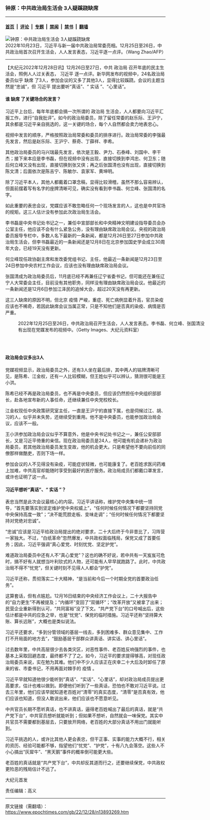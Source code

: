 ### 钟原：中共政治局生活会 3人疑蹊跷缺席

---

#### [首页](../../../..?n13893269) &nbsp;|&nbsp; [评论](../../../../../epoch-comment?n13893269) &nbsp;|&nbsp; [专题](../../../../../epoch-special?n13893269) &nbsp;|&nbsp; [禁闻](../../../../../epoch-news?n13893269) &nbsp;|&nbsp; [禁书](../../../../../books?n13893269) &nbsp;|&nbsp; [翻墙](https://github.com/gfw-breaker/nogfw/blob/master/README.md?n13893269)


<div><img alt="钟原：中共政治局生活会 3人疑蹊跷缺席" class="attachment-djy_600_400 size-djy_600_400 wp-post-image" src="https://i.epochtimes.com/assets/uploads/2022/12/id13893280-GettyImages-1436090267-600x400.jpg"/>
<div class="caption">
 2022年10月23日，习近平与新一届中共政治局常委亮相。12月25日至26日，中共政治局首次召开生活会，人人发言表态，习近平逐一点评。（Wang Zhao/AFP）
</div></div><hr/><div class="post_content" id="artbody" itemprop="articleBody">
 <!-- article content begin -->
 <p>
  【大纪元2022年12月28日讯】12月26日至27日，中共
  <ok href="https://www.epochtimes.com/gb/tag/%E6%94%BF%E6%B2%BB%E5%B1%80.html">
   政治局
  </ok>
  召开年底的民主生活会，照例人人过关表态，
  <ok href="https://www.epochtimes.com/gb/tag/%E4%B9%A0%E8%BF%91%E5%B9%B3.html">
   习近平
  </ok>
  逐一点评。新华网发布的视频中，24名政治局委员似乎
  <ok href="https://www.epochtimes.com/gb/tag/%E7%BC%BA%E5%B8%AD.html">
   缺席
  </ok>
  了3人，参加会议的又多了其他3人，显得比较蹊跷。会议的主题当然是“忠诚”，但
  <ok href="https://www.epochtimes.com/gb/tag/%E4%B9%A0%E8%BF%91%E5%B9%B3.html">
   习近平
  </ok>
  提出要听“真话”、“
  <ok href="https://www.epochtimes.com/gb/tag/%E5%AE%9E%E8%AF%9D.html">
   实话
  </ok>
  ”、“心里话”。
 </p>
 <h4>
  谁
  <ok href="https://www.epochtimes.com/gb/tag/%E7%BC%BA%E5%B8%AD.html">
   缺席
  </ok>
  了关键场合的发言？
 </h4>
 <p>
  习近平上台后，每年年底都会搞一次所谓的
  <ok href="https://www.epochtimes.com/gb/tag/%E6%94%BF%E6%B2%BB%E5%B1%80.html">
   政治局
  </ok>
  生活会，人人都要向习近平汇报工作，进行“自我批评”。如今的政治局委员，除了留任常委的赵乐际、王沪宁，其余都是习近平亲自挑选的，这一关键的场合，每个人自然都会卖力地表忠心。
 </p>
 <p>
  视频中发言的顺序，严格按照政治局常委和委员的排序进行。政治局常委的李强最先发言，然后是赵乐际、王沪宁、蔡奇、丁薛祥、李希。
 </p>
 <p>
  其他政治局委员的马兴瑞最先发言，依次是王毅、尹力、石泰峰、刘国中、李干杰；接下来本应是李书磊，但在视频中没有出现，直接切换到李鸿忠、何卫东；随后何立峰又没有出现，直接切换到张又侠；再之后张国清也没有出现，直接切换到陈文清；后面依次是陈吉宁、陈敏尔、袁家军、黄坤明。
 </p>
 <p>
  除了习近平本人，其他人都戴着口罩念稿，显得比较滑稽，虽然不那么容易辨认，但面前摆着写有名字的座牌清晰可见，确实没有看到李书磊、何立峰、张国清的名字。
 </p>
 <p>
  如此重要的表忠会议，党媒应该不敢忽略任何一个现场发言的人，这也是中共官场的规矩。这三人估计没有参加此次政治局生活会。
 </p>
 <p>
  李书磊是中央书记处书记之一，兼任中宣部部长和中央精神文明建设指导委员会办公室主任，他应该不会有什么紧急公务，没有理由缺席政治局会议。央视的政治局委员报导专栏中，多数人名下最新的一条新闻，都是12月26日至27日参加中共政治局生活会，但李书磊最近的一条新闻还是12月8日在北京参加国史学会成立30周年大会，已经19天没有更新。
 </p>
 <p>
  何立峰现任政协副主席和发改委党组书记、主任，他最近一条新闻是12月23日至24日参加中央农村工作会议，应该也没有理由缺席政治局会议。
 </p>
 <p>
  张国清成为政治局委员后，11月底已经不再兼任辽宁省委书记，但可能还在兼任辽宁人大常委会主任，目前没有其他职务，同样没有理由缺席政治局会议。他最近的一条新闻还是12月6日参加江泽民的追悼大会，超过20天没有再更新。
 </p>
 <p>
  这三人缺席的原因不明，但北京
  <ok href="https://www.epochtimes.com/gb/tag/%E7%96%AB%E6%83%85.html">
   疫情
  </ok>
  严峻，重症、死亡病例显着升高，官员染疫应该也不稀奇，若因此缺席会议当属正常，只是不知他们是否真的染疫、病情是否严重。
 </p>
 <figure aria-describedby="caption-attachment-13893283" class="wp-caption aligncenter" id="attachment_13893283" style="width: 600px">
  <ok href="https://i.epochtimes.com/assets/uploads/2022/12/id13893283-Li-ShuleiHe-LifengZhang-Guoqing.jpg" target="_blank">
   <img alt="" class="size-large wp-image-13893283" src="https://i.epochtimes.com/assets/uploads/2022/12/id13893283-Li-ShuleiHe-LifengZhang-Guoqing-600x284.jpg"/>
  </ok>
  <br/><figcaption class="wp-caption-text" id="caption-attachment-13893283">
   2022年12月25日至26日，中共政治局召开生活会，人人发言表态。李书磊、何立峰、张国清没有出现在党媒发布的视频中。（Getty Images、大纪元资料室）
  </figcaption><br/>
 </figure><br/>
 <h4>
  政治局会议多出3人
 </h4>
 <p>
  党媒视频显示，政治局委员之外，还有3人坐在最后排，其中两人的铭牌清晰可见，是陈希、江金权，还有一人比较模糊，但王姓似乎可以辨认，猜测很可能是王小洪。
 </p>
 <p>
  陈希已经不再是政治局委员，也不再是中央委员，但应该仍然担任中央组织部部长，赴各地宣布新的人事任命，还继续兼任中央党校校长。
 </p>
 <p>
  江金权现任中央政策研究室主任，一直是王沪宁的直接下属，也是伺候过江、胡、习的人，似乎并未失势，还继续受到重用。他不是中央委员，也能参加政治局会议，应该不一般。
 </p>
 <p>
  王小洪参加政治局会议似乎不算意外，他是中央书记处书记之一，兼任公安部部长，又是习近平倚重的亲信。现在政治局委员是24人，他可能有机会递补为政治局委员，若其他政治局委员发生变故，他的机会更大。只是希望他不要向前任的同僚那样做酷吏，否则下场一样。
 </p>
 <p>
  参加会议的人不见得没有染疫，可能症状轻微，也可能康复了。老百姓求医问药难上加难，中共高官却能随时享受到最好的医疗服务。政治局成员们都戴口罩发言，或许也证明了这一点。
 </p>
 <h4>
  习近平想听“真话”、“
  <ok href="https://www.epochtimes.com/gb/tag/%E5%AE%9E%E8%AF%9D.html">
   实话
  </ok>
  ”？
 </h4>
 <p>
  表忠当然是此次会议最核心的内容。习近平讲话称，维护党中央集中统一领导，“首先要落实到坚定维护党中央权威上”，“任何时候任何情况下都要坚持同党中央保持高度一致”；“决不能荒腔走板、变味走调”；“任何时候任何情况下都要坚持对党绝对忠诚”。
 </p>
 <p>
  “忠诚”应该是习近平给政治局提出的绝对要求，二十大后终于今非昔比了，习阵营一家独大。不过，“白纸革命”忽然爆发，中共政权面临残局，保党又成了首要任务；因此，习近平强调“真心爱党、时刻忧党、坚定护党”。
 </p>
 <p>
  难道政治局委员中还有人不“真心爱党”？这也的确不好说，若中共有一天岌岌可危时，搞不好有人就想当叶利钦式的人物，还可能有人早早就跑路了。此时，中共政治局不得不“忧党”，但关键时刻不见得人人都会“护党”。
 </p>
 <p>
  习近平还称，贯彻落实二十大精神，“是当前和今后一个时期全党的首要政治任务”。
 </p>
 <p>
  这算套话，但有点尴尬。12月16日结束的中央经济工作会议上，二十大报告中的“自力更生”不再被提及；“内循环”变回了“双循环”；“改革开放”又被拿了出来；民营企业重新得到认可，“共同富裕”没了下文。“共产党下台”的口号喊出后，这些估计都是中共的应急之举，也是“忧党”、保党的临时措施。习近平还称“坚持算大账、算长远账”，大概也是类似说法。
 </p>
 <p>
  习近平还要求，“多到分管领域的基层一线去，多到困难多、群众意见集中、工作打不开局面的地方去”，“鼓励基层干部群众讲真话、讲实话、讲心里话”。
 </p>
 <p>
  过去数年里，中共高层很少去各类灾区，对恶性事件、老百姓反响强烈的事件，也基本上采取回避态度，最终都不了了之。如今，习近平的要求提得够高，对现任政治局委员来说，实在勉为其难。他们中不少人应该正在庆幸二十大后及时卸任了原来的省、市委书记，不用再面对棘手的
  <ok href="https://www.epochtimes.com/gb/tag/%E7%96%AB%E6%83%85.html">
   疫情
  </ok>
  。
 </p>
 <p>
  习近平早就知道他很少能听到“真话”、“实话”、“心里话”，却对政治局成员提出更高要求，估计也难以做到。即便他们听到了一些真话，恐怕也不敢对习近平说。过去三年里，他们应该早就知道老百姓对“清零”的真实态度，“清零”是否真有效，他们应该也知道，但没人敢说出来，他们应该也不愿意听见。
 </p>
 <p>
  中共官员长期不愿听真话，也不讲真话，逼得老百姓喊出了最后的真话，就是“共产党下台”，中共官员想听就能听到；但如果不想听，自然就会一味保党。其实中共官员不需要都到基层去，只要放开网络，老百姓的大部分真话不用出门就能听到。
 </p>
 <p>
  习近平挑选的人，或许比其他人更会表忠，但干正事、实事的能力大概不行，相关的资历、经验可能都不够，指望他们“忧党”、“护党”，十有八九会落空。这些人不小心搞出“灰犀牛”、“黑天鹅”事件的概率倒可能更大些。
 </p>
 <p>
  老百姓的真话就是“共产党下台”，中共却反其道而行之，还要继续保党，中共政权更险恶的残局估计不远了。
 </p>
 <p>
  大纪元首发
 </p>
 <p>
  责任编辑：高义
 </p>
 <!-- article content end -->
 <div id="below_article_ad">
 </div>
</div>


---

原文链接（需翻墙）：https://www.epochtimes.com/gb/22/12/28/n13893269.htm